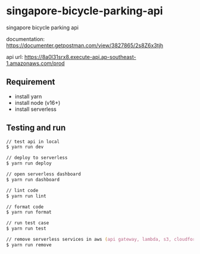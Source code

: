 # singapore-bicycle-parking-api

singapore bicycle parking api

documentation: <https://documenter.getpostman.com/view/3827865/2s8Z6x3tjh>

api url: <https://8a0l31srx8.execute-api.ap-southeast-1.amazonaws.com/prod>

## Requirement

- install yarn
- install node (v16+)
- install serverless

## Testing and run

```zsh
// test api in local
$ yarn run dev

// deploy to serverless
$ yarn run deploy

// open serverless dashboard
$ yarn run dashboard

// lint code
$ yarn run lint

// format code
$ yarn run format

// run test case
$ yarn run test

// remove serverless services in aws (api gateway, lambda, s3, cloudformation)
$ yarn run remove
```
